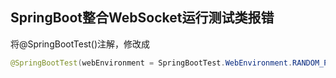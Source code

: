 
## SpringBoot整合WebSocket运行测试类报错

将@SpringBootTest()注解，修改成
```java
@SpringBootTest(webEnvironment = SpringBootTest.WebEnvironment.RANDOM_PORT)
```